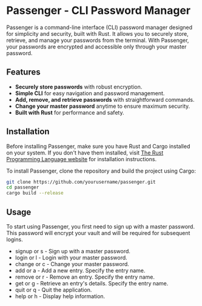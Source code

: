 # Passenger - CLI Password Manager

Passenger is a command-line interface (CLI) password manager designed for simplicity and security, built with Rust. It allows you to securely store, retrieve, and manage your passwords from the terminal. With Passenger, your passwords are encrypted and accessible only through your master password.

## Features

- **Securely store passwords** with robust encryption.
- **Simple CLI** for easy navigation and password management.
- **Add, remove, and retrieve passwords** with straightforward commands.
- **Change your master password** anytime to ensure maximum security.
- **Built with Rust** for performance and safety.

## Installation

Before installing Passenger, make sure you have Rust and Cargo installed on your system. If you don't have them installed, visit [The Rust Programming Language website](https://www.rust-lang.org/tools/install) for installation instructions.

To install Passenger, clone the repository and build the project using Cargo:

```bash
git clone https://github.com/yourusername/passenger.git
cd passenger
cargo build --release
```

## Usage
To start using Passenger, you first need to sign up with a master password. This password will encrypt your vault and will be required for subsequent logins.

- signup    or s   - Sign up with a master password.
- login     or l   - Login with your master password.
- change    or c   - Change your master password.
- add       or a   - Add a new entry. Specify the entry name.
- remove    or r   - Remove an entry. Specify the entry name.
- get       or g   - Retrieve an entry's details. Specify the entry name.
- quit      or q   - Quit the application.
- help      or h   - Display help information.
